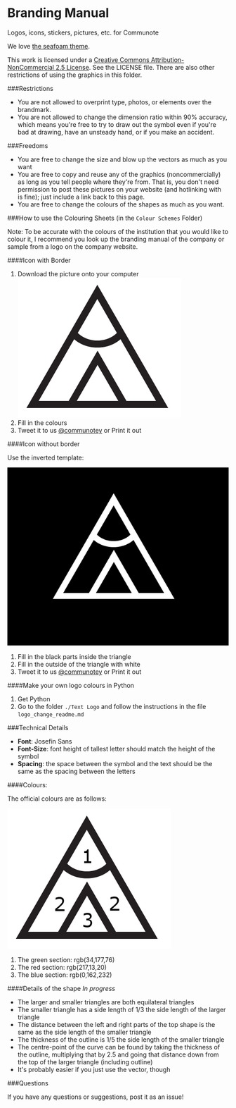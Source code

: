 Branding Manual
===============

Logos, icons, stickers, pictures, etc. for Communote

We love [the seafoam theme](https://kuler.adobe.com/Seafoam-color-theme-3883656/).

This work is licensed under a [Creative Commons Attribution-NonCommercial 2.5 License](http://creativecommons.org/licenses/by-nc/2.5/). See the LICENSE file. There are also other restrictions of using the graphics in this folder.

###Restrictions

* You are not allowed to overprint type, photos, or elements over the brandmark.
* You are not allowed to change the dimension ratio within 90% accuracy, which means you're free to try to draw out the symbol even if you're bad at drawing, have an unsteady hand, or if you make an accident.

###Freedoms

* You are free to change the size and blow up the vectors as much as you want
* You are free to copy and reuse any of the graphics (noncommercially) as long as you tell people where they're from. That is, you don't need permission to post these pictures on your website (and hotlinking with <img> is fine); just include a link back to this page.
* You are free to change the colours of the shapes as much as you want.

###How to use the Colouring Sheets (in the `Colour Schemes` Folder)

Note: To be accurate with the colours of the institution that you would like to colour it, I recommend you look up the branding manual of the company or sample from a logo on the company website.

####Icon with Border
1. Download the picture onto your computer ![template](Colour%20Schemes/Templates/logo_bw.png)
2. Fill in the colours
3. Tweet it to us [@communotey](https://twitter.com/communotey) or Print it out

####Icon without border

Use the inverted template:

![inverted template](Colour%20Schemes/Templates/logo_bw_invert.png)

1. Fill in the black parts inside the triangle
2. Fill in the outside of the triangle with white
3. Tweet it to us [@communotey](https://twitter.com/communotey) or Print it out

####Make your own logo colours in Python

1. Get Python
2. Go to the folder `./Text Logo` and follow the instructions in the file `logo_change_readme.md`

###Technical Details

* **Font**: Josefin Sans
* **Font-Size**: font height of tallest letter should match the height of the symbol
* **Spacing**: the space between the symbol and the text should be the same as the spacing between the letters

####Colours:

The official colours are as follows:

![Colour map](/Colour%20Schemes/logo_bw_label.png)

1. The green section: rgb(34,177,76)
2. The red section: rgb(217,13,20)
3. The blue section: rgb(0,162,232)

####Details of the shape
*In progress*

* The larger and smaller triangles are both equilateral triangles
* The smaller triangle has a side length of 1/3 the side length of the larger triangle
* The distance between the left and right parts of the top shape is the same as the side length of the smaller triangle
* The thickness of the outline is 1/5 the side length of the smaller triangle
* The centre-point of the curve can be found by taking the thickness of the outline, multiplying that by 2.5 and going that distance down from the top of the larger triangle (including outline)
* It's probably easier if you just use the vector, though

###Questions

If you have any questions or suggestions, post it as an issue!

